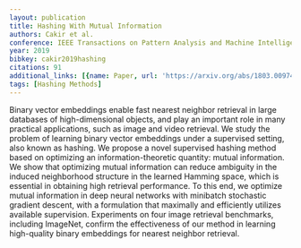 ```yaml
---
layout: publication
title: Hashing With Mutual Information
authors: Cakir et al.
conference: IEEE Transactions on Pattern Analysis and Machine Intelligence
year: 2019
bibkey: cakir2019hashing
citations: 91
additional_links: [{name: Paper, url: 'https://arxiv.org/abs/1803.00974'}]
tags: [Hashing Methods]
---
```

Binary vector embeddings enable fast nearest neighbor retrieval in large
databases of high-dimensional objects, and play an important role in many
practical applications, such as image and video retrieval. We study the problem
of learning binary vector embeddings under a supervised setting, also known as
hashing. We propose a novel supervised hashing method based on optimizing an
information-theoretic quantity: mutual information. We show that optimizing
mutual information can reduce ambiguity in the induced neighborhood structure
in the learned Hamming space, which is essential in obtaining high retrieval
performance. To this end, we optimize mutual information in deep neural
networks with minibatch stochastic gradient descent, with a formulation that
maximally and efficiently utilizes available supervision. Experiments on four
image retrieval benchmarks, including ImageNet, confirm the effectiveness of
our method in learning high-quality binary embeddings for nearest neighbor
retrieval.